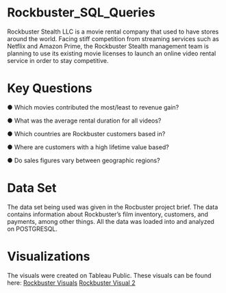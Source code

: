 # Rockbuster_SQL_Queries
Rockbuster Stealth LLC is a movie rental company that used to have stores around the
world. Facing stiff competition from streaming services such as Netflix and Amazon Prime,
the Rockbuster Stealth management team is planning to use its existing movie licenses to
launch an online video rental service in order to stay competitive.

# Key Questions
● Which movies contributed the most/least to revenue gain?

● What was the average rental duration for all videos?

● Which countries are Rockbuster customers based in?

● Where are customers with a high lifetime value based?

● Do sales figures vary between geographic regions?


# Data Set
The data set being used was given in the Rocbuster project brief. The data contains information about Rockbuster’s
film inventory, customers, and payments, among other things. All the data was loaded into and analyzed on POSTGRESQL.

# Visualizations
The visuals were created on Tableau Public. These visuals can be found here: [Rockbuster Visuals](https://public.tableau.com/views/CustomersPaymentPerCountry/Sheet1?:language=en-US&:display_count=n&:origin=viz_share_link)
[Rockbuster Visual 2](https://public.tableau.com/views/CustomersPaymentPerCountry/Sheet1?:language=en-US&:display_count=n&:origin=viz_share_link)
